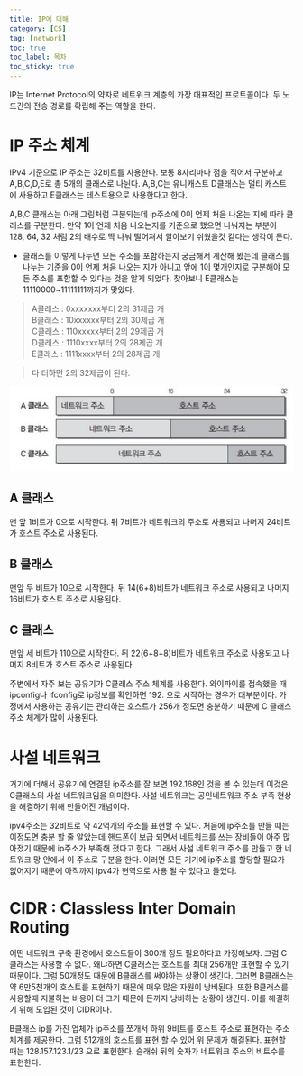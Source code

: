 ```yaml
---
title: IP에 대해
category: [CS]
tag: [network]
toc: true
toc_label: 목차
toc_sticky: true
---
```

IP는 Internet Protocol의 약자로 네트워크 계층의 가장 대표적인 프로토콜이다. 두 노드간의 전송 경로를 확립해 주는 역할을 한다. 
# IP 주소 체계
IPv4 기준으로 IP 주소는 32비트를 사용한다. 보통 8자리마다 점을 직어서 구분하고 A,B,C,D,E로 총 5개의 클래스로 나뉜다.
A,B,C는 유니캐스트 D클래스는 멀티 캐스트에 사용하고 E클래스는 테스트용으로 사용한다고 한다.


A,B,C 클래스는 아래 그림처럼 구분되는데 ip주소에 0이 언제 처음 나온는 지에 따라 클래스를 구분한다. 만약 1이 언제 처음 나오는지를 기준으로 했으면 나눠지는 부분이 128, 64, 32 처럼 2의 배수로 딱 나눠 떨어져서 알아보기 쉬웠을것 같다는 생각이 든다.


* 클래스를 이렇게 나누면 모든 주소를 포함하는지 궁금해서 계산해 봤는데 클래스를 나누는 기준을 0이 언제 처음 나오는 지가 아니고 앞에 1이 몇개인지로 구분해야 모든 주소를 포함할 수 있다는 것을 알게 되었다. 
찾아보니 E클래스는 11110000~11111111까지가 맞았다.

> A클래스 : 0xxxxxxx부터 2의 31제곱 개   
B클래스 : 10xxxxxx부터 2의 30제곱 개   
C클래스 : 110xxxxx부터 2의 29제곱 개   
D클래스 : 1110xxxx부터 2의 28제곱 개   
E클래스 : 1111xxxx부터 2의 28제곱 개   

> 다 더하면 2의 32제곱이 된다.

![ipclass](/assets/ip/ip-class.png)   
## A 클래스
맨 앞 1비트가 0으로 시작한다. 뒤 7비트가 네트워크의 주소로 사용되고 나머지 24비트가 호스트 주소로 사용된다.   

## B 클래스
맨앞 두 비트가 10으로 시작한다. 뒤 14(6+8)비트가 네트워크 주소로 사용되고 나머지 16비트가 호스트 주소로 사용된다.

## C 클래스
맨앞 세 비트가 110으로 시작한다. 뒤 22(6+8+8)비트가 네트워크 주소로 사용되고 나머지 8비트가 호스트 주소로 사용된다.


주변에서 자주 보는 공유기가 C클래스 주소 체계를 사용한다. 와이파이를 접속했을 때 ipconfig나 ifconfig로 ip정보를 확인하면 192. 으로 시작하는 경우가 대부분이다. 가정에서 사용하는 공유기는 관리하는 호스트가 256개 정도면 충분하기 때문에
C 클래스 주소 체계가 많이 사용된다.

# 사설 네트워크
거기에 더해서 공유기에 연결된 ip주소를 잘 보면 192.168인 것을 볼 수 있는데 이것은 C클래스의 사설 네트워크임을 의미한다.
사설 네트워크는 공인네트워크 주소 부족 현상을 해결하기 위해 만들어진 개념이다.


ipv4주소는 32비트로 약 42억개의 주소를 표현할 수 있다. 처음에 ip주소를 만들 때는 이정도면 충분 할 줄 알았는데 핸드폰이 보급 되면서 네트워크를 쓰는 장비들이 아주 많아졌기 때문에 ip주소가 부족해 졌다고 한다.
그래서 사설 네트워크 주소를 만들고 한 네트워크 망 안에서 이 주소로 구분을 한다. 이러면 모든 기기에 ip주소를 할당할
필요가 없어지기 때문에 아직까지 ipv4가 현역으로 사용 될 수 있다고 들었다.

# CIDR : Classless Inter Domain Routing
어떤 네트워크 구축 환경에서 호스트들이 300개 정도 필요하다고 가정해보자. 그럼 C클래스는 사용할 수 없다. 왜냐하면
C클래스는 호스트를 최대 256개만 표현할 수 있기 때문이다. 그럼 50개정도 때문에 B클래스를 써야하는 상황이 생긴다.
그러면 B클래스는 약 6만5천개의 호스트를 표현하기 때문에 매우 많은 자원이 낭비된다. 또한 B클래스를 사용할때 지불하는
비용이 더 크기 때문에 돈까지 낭비하는 상황이 생긴다. 이를 해결하기 위해 도입된 것이 CIDR이다.


B클래스 ip를 가진 업체가 ip주소를 쪼개서 하위 9비트를 호스트 주소로 표현하는 주소 체계를 제공한다. 그럼 512개의
호스트를 표현 할 수 있어 위 문제가 해결된다. 표현할 때는 128.157.123.1/23 으로 표현한다. 슬래쉬 뒤의 숫자가 네트워크 주소의 비트수를 표현한다.